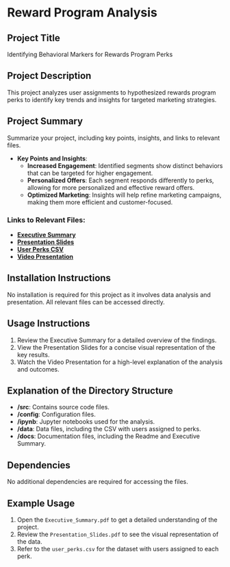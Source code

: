 # Reward Program Analysis

## Project Title
Identifying Behavioral Markers for Rewards Program Perks

## Project Description
This project analyzes user assignments to hypothesized rewards program perks to identify key trends and insights for targeted marketing strategies.

## Project Summary
Summarize your project, including key points, insights, and links to relevant files.

- **Key Points and Insights**:
    - **Increased Engagement**: Identified segments show distinct behaviors that can be targeted for higher engagement.
    - **Personalized Offers**: Each segment responds differently to perks, allowing for more personalized and effective reward offers.
    - **Optimized Marketing**: Insights will help refine marketing campaigns, making them more efficient and customer-focused.

### Links to Relevant Files:
- **[Executive Summary](./Executive_Summary.pdf)**
- **[Presentation Slides](./Presentation_Slides.pdf)**
- **[User Perks CSV](./user_perks.csv)**
- **[Video Presentation](https://youtu.be/your-video-link)**

## Installation Instructions
No installation is required for this project as it involves data analysis and presentation. All relevant files can be accessed directly.

## Usage Instructions
1. Review the Executive Summary for a detailed overview of the findings.
2. View the Presentation Slides for a concise visual representation of the key results.
3. Watch the Video Presentation for a high-level explanation of the analysis and outcomes.

## Explanation of the Directory Structure
- **/src**: Contains source code files.
- **/config**: Configuration files.
- **/ipynb**: Jupyter notebooks used for the analysis.
- **/data**: Data files, including the CSV with users assigned to perks.
- **/docs**: Documentation files, including the Readme and Executive Summary.

## Dependencies
No additional dependencies are required for accessing the files.

## Example Usage
1. Open the `Executive_Summary.pdf` to get a detailed understanding of the project.
2. Review the `Presentation_Slides.pdf` to see the visual representation of the data.
3. Refer to the `user_perks.csv` for the dataset with users assigned to each perk.
